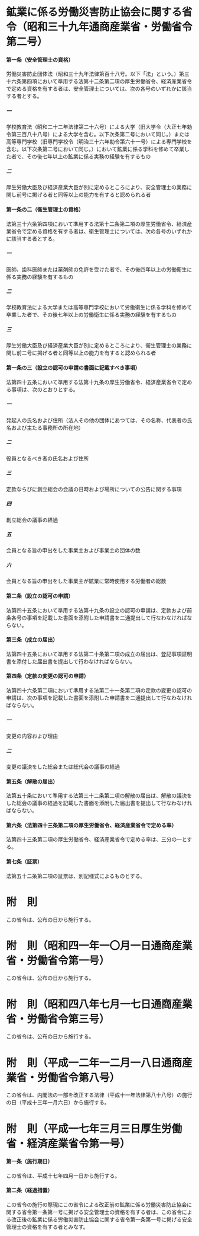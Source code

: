 # 鉱業に係る労働災害防止協会に関する省令（昭和三十九年通商産業省・労働省令第二号）
#### 第一条（安全管理士の資格）
労働災害防止団体法（昭和三十九年法律第百十八号。以下「法」という。）第三十六条第四項において準用する法第十二条第二項の厚生労働省令、経済産業省令で定める資格を有する者は、安全管理士については、次の各号のいずれかに該当する者とする。
##### 一
学校教育法（昭和二十二年法律第二十六号）による大学（旧大学令（大正七年勅令第三百八十八号）による大学を含む。以下次条第二号において同じ。）または高等専門学校（旧専門学校令（明治三十六年勅令第六十一号）による専門学校を含む。以下次条第二号において同じ。）において鉱業に係る学科を修めて卒業した者で、その後七年以上の鉱業に係る実務の経験を有するもの
##### 二
厚生労働大臣及び経済産業大臣が別に定めるところにより、安全管理士の業務に関し前号に掲げる者と同等以上の能力を有すると認められる者
#### 第一条の二（衛生管理士の資格）
法第三十六条第四項において準用する法第十二条第二項の厚生労働省令、経済産業省令で定める資格を有する者は、衛生管理士については、次の各号のいずれかに該当する者とする。
##### 一
医師、歯科医師または薬剤師の免許を受けた者で、その後四年以上の労働衛生に係る実務の経験を有するもの
##### 二
学校教育法による大学または高等専門学校において労働衛生に係る学科を修めて卒業した者で、その後七年以上の労働衛生に係る実務の経験を有するもの
##### 三
厚生労働大臣及び経済産業大臣が別に定めるところにより、衛生管理士の業務に関し前二号に掲げる者と同等以上の能力を有すると認められる者
#### 第一条の三（設立の認可の申請の書面に記載すべき事項）
法第四十五条において準用する法第十九条の厚生労働省令、経済産業省令で定める事項は、次のとおりとする。
##### 一
発起人の氏名および住所（法人その他の団体にあつては、その名称、代表者の氏名および主たる事務所の所在地）
##### 二
役員となるべき者の氏名および住所
##### 三
定款ならびに創立総会の会議の日時および場所についての公告に関する事項
##### 四
創立総会の議事の経過
##### 五
会員となる旨の申出をした事業主および事業主の団体の数
##### 六
会員となる旨の申出をした事業主が鉱業に常時使用する労働者の総数
#### 第二条（設立の認可の申請）
法第四十五条において準用する法第十九条の設立の認可の申請は、定款および前条各号の事項を記載した書面を添附した申請書を二通提出して行なわなければならない。
#### 第三条（成立の届出）
法第四十五条において準用する法第二十条第二項の成立の届出は、登記事項証明書を添付した届出書を提出して行わなければならない。
#### 第四条（定款の変更の認可の申請）
法第四十六条第二項において準用する法第二十一条第二項の定款の変更の認可の申請は、次の事項を記載した書面を添附した申請書を二通提出して行なわなければならない。
##### 一
変更の内容および理由
##### 二
変更の議決をした総会または総代会の議事の経過
#### 第五条（解散の届出）
法第五十条において準用する法第三十二条第二項の解散の届出は、解散の議決をした総会の議事の経過を記載した書面を添附した届出書を提出して行なわなければならない。
#### 第六条（法第四十三条第二項の厚生労働省令、経済産業省令で定める率）
法第四十三条第二項の厚生労働省令、経済産業省令で定める率は、三分の一とする。
#### 第七条（証票）
法第五十二条第二項の証票は、別記様式によるものとする。
# 附　則
この省令は、公布の日から施行する。
# 附　則（昭和四一年一〇月一日通商産業省・労働省令第一号）
この省令は、公布の日から施行する。
# 附　則（昭和四八年七月一七日通商産業省・労働省令第三号）
この省令は、公布の日から施行する。
# 附　則（平成一二年一二月一八日通商産業省・労働省令第八号）
この省令は、内閣法の一部を改正する法律（平成十一年法律第八十八号）の施行の日（平成十三年一月六日）から施行する。
# 附　則（平成一七年三月三日厚生労働省・経済産業省令第一号）
#### 第一条（施行期日）
この省令は、平成十七年四月一日から施行する。
#### 第二条（経過措置）
この省令の施行の際現にこの省令による改正前の鉱業に係る労働災害防止協会に関する省令第一条第一号に掲げる安全管理士の資格を有する者は、この省令による改正後の鉱業に係る労働災害防止協会に関する省令第一条第一号に掲げる安全管理士の資格を有する者とみなす。
